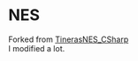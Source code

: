 # NES
Forked from [TinerasNES_CSharp](https://github.com/tineras/TinerasNES_CSharp)  
I modified a lot.
